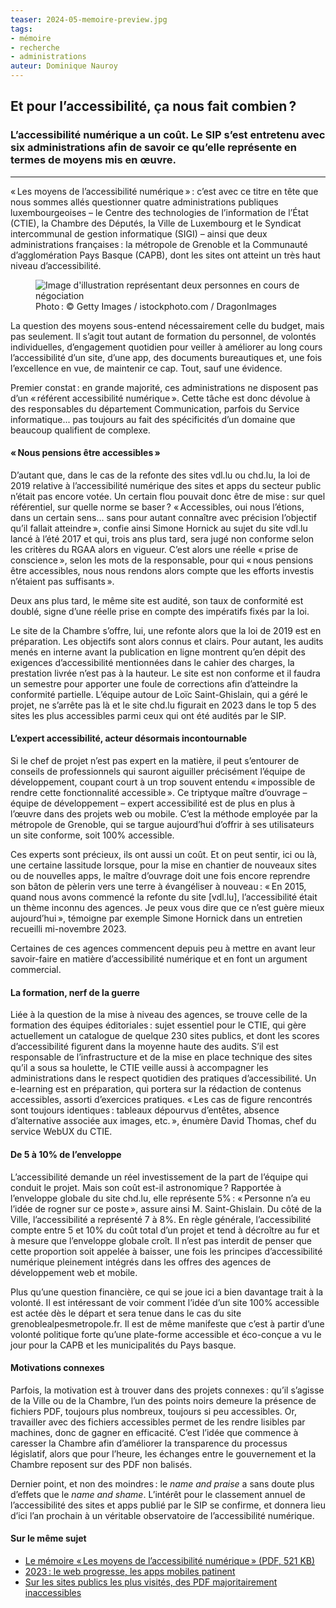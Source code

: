 ```yaml
---
teaser: 2024-05-memoire-preview.jpg
tags:
- mémoire
- recherche
- administrations
auteur: Dominique Nauroy
---
```


<h2>Et pour l’accessibilité, ça nous fait combien&#8239;?</h2>
<h3>L’accessibilité numérique a un coût. Le SIP s’est entretenu avec six administrations afin de savoir ce qu’elle représente en termes de moyens mis en œuvre.</h3>
<hr>
<div class="intro">
    <p>«&#8239;Les moyens de l’accessibilité numérique&#8239;»&#8239;: c’est avec ce titre en tête que nous sommes allés questionner quatre administrations publiques luxembourgeoises – le Centre des technologies de l’information de l’État (CTIE), la Chambre des Députés, la Ville de Luxembourg et le Syndicat intercommunal de gestion informatique (SIGI) – ainsi que deux administrations françaises&#8239;: la métropole de Grenoble et la Communauté d’agglomération Pays Basque (CAPB), dont les sites ont atteint un très haut niveau d’accessibilité.</p>
</div>
<figure role="group" aria-label="Photo&#8239;: Getty Images / istockphoto.com / DragonImages" class="pic">
    <img src="../../../../content/fr/news/img/2024-05-memoire.jpg" alt="Image d'illustration représentant deux personnes en cours de négociation">
    <figcaption>Photo&#8239;: © Getty Images / istockphoto.com / DragonImages</figcaption>
</figure>
<p>La question des moyens sous-entend nécessairement celle du budget, mais pas seulement. Il s’agit tout autant de formation du personnel, de volontés individuelles, d’engagement quotidien pour veiller à améliorer au long cours l’accessibilité d’un site, d’une app, des documents bureautiques et, une fois l’excellence en vue, de maintenir ce cap. Tout, sauf une évidence.</p>

<p>Premier constat&#8239;: en grande majorité, ces administrations ne disposent pas d’un «&#8239;référent accessibilité numérique&#8239;». Cette tâche est donc dévolue à des responsables du département Communication, parfois du Service informatique... pas toujours au fait des spécificités d’un domaine que beaucoup qualifient de complexe.</p>

<h4>«&#8239;Nous pensions être accessibles&#8239;»</h4>

<p>D’autant que, dans le cas de la refonte des sites vdl.lu ou chd.lu, la loi de 2019 relative à l’accessibilité numérique des sites et apps du secteur public n’était pas encore votée. Un certain flou pouvait donc être de mise&#8239;: sur quel référentiel, sur quelle norme se baser&#8239;? «&#8239;Accessibles, oui nous l’étions, dans un certain sens... sans pour autant connaître avec précision l’objectif qu’il fallait atteindre&#8239;», confie ainsi Simone Hornick au sujet du site vdl.lu lancé à l’été 2017 et qui, trois ans plus tard, sera jugé non conforme selon les critères du RGAA alors en vigueur. C’est alors une réelle «&#8239;prise de conscience&#8239;», selon les mots de la responsable, pour qui «&#8239;nous pensions être accessibles, nous nous rendons alors compte que les efforts investis n’étaient pas suffisants&#8239;».</p>

<p>Deux ans plus tard, le même site est audité, son taux de conformité est doublé, signe d’une réelle prise en compte des impératifs fixés par la loi.</p>

<p>Le site de la Chambre s’offre, lui, une refonte alors que la loi de 2019 est en préparation. Les objectifs sont alors connus et clairs. Pour autant, les audits menés en interne avant la publication en ligne montrent qu’en dépit des exigences d’accessibilité mentionnées dans le cahier des charges, la prestation livrée n’est pas à la hauteur. Le site est non conforme et il faudra un semestre pour apporter une foule de corrections afin d’atteindre la conformité partielle. L’équipe autour de Loïc Saint-Ghislain, qui a géré le projet, ne s’arrête pas là et le site chd.lu figurait en 2023 dans le top 5 des sites les plus accessibles parmi ceux qui ont été audités par le SIP.</p>

<h4>L’expert accessibilité, acteur désormais incontournable</h4>

<p>Si le chef de projet n’est pas expert en la matière, il peut s’entourer de conseils de professionnels qui sauront aiguiller précisément l’équipe de développement, coupant court à un trop souvent entendu «&#8239;impossible de rendre cette fonctionnalité accessible&#8239;». Ce triptyque maître d’ouvrage – équipe de développement – expert accessibilité est de plus en plus à l’œuvre dans des projets web ou mobile. C’est la méthode employée par la métropole de Grenoble, qui se targue aujourd’hui d’offrir à ses utilisateurs un site conforme, soit 100% accessible.</p>

<p>Ces experts sont précieux, ils ont aussi un coût. Et on peut sentir, ici ou là, une certaine lassitude lorsque, pour la mise en chantier de nouveaux sites ou de nouvelles apps, le maître d’ouvrage doit une fois encore reprendre son bâton de pèlerin vers une terre à évangéliser à nouveau&#8239;: «&#8239;En 2015, quand nous avons commencé la refonte du site [vdl.lu], l’accessibilité était un thème inconnu des agences. Je peux vous dire que ce n’est guère mieux aujourd’hui&#8239;», témoigne par exemple Simone Hornick dans un entretien recueilli mi-novembre 2023.</p>

<p>Certaines de ces agences commencent depuis peu à mettre en avant leur savoir-faire en matière d’accessibilité numérique et en font un argument commercial.</p>

<h4>La formation, nerf de la guerre</h4>

<p>Liée à la question de la mise à niveau des agences, se trouve celle de la formation des équipes éditoriales&#8239;: sujet essentiel pour le CTIE, qui gère actuellement un catalogue de quelque 230 sites publics, et dont les scores d’accessibilité figurent dans la moyenne haute des audits. S’il est responsable de l’infrastructure et de la mise en place technique des sites qu’il a sous sa houlette, le CTIE veille aussi à accompagner les administrations dans le respect quotidien des pratiques d’accessibilité. Un e-learning est en préparation, qui portera sur la rédaction de contenus accessibles, assorti d’exercices pratiques. «&#8239;Les cas de figure rencontrés sont toujours identiques&#8239;: tableaux dépourvus d’entêtes, absence d’alternative associée aux images, etc.&#8239;», énumère David Thomas, chef du service WebUX du CTIE.</p>

<h4>De 5 à 10% de l’enveloppe</h4>

<p>L’accessibilité demande un réel investissement de la part de l’équipe qui conduit le projet. Mais son coût est-il astronomique&#8239;? Rapportée à l’enveloppe globale du site chd.lu, elle représente 5%&#8239;: «&#8239;Personne n’a eu l’idée de rogner sur ce poste&#8239;», assure ainsi M. Saint-Ghislain. Du côté de la Ville, l’accessibilité a représenté 7 à 8%. En règle générale, l’accessibilité compte entre 5 et 10% du coût total d’un projet et tend à décroître au fur et à mesure que l’enveloppe globale croît. Il n’est pas interdit de penser que cette proportion soit appelée à baisser, une fois les principes d’accessibilité numérique pleinement intégrés dans les offres des agences de développement web et mobile.</p>

<p>Plus qu’une question financière, ce qui se joue ici a bien davantage trait à la volonté. Il est intéressant de voir comment l’idée d’un site 100% accessible est actée dès le départ et sera tenue dans le cas du site grenoblealpesmetropole.fr. Il est de même manifeste que c’est à partir d’une volonté politique forte qu’une plate-forme accessible et éco-conçue a vu le jour pour la CAPB et les municipalités du Pays basque.</p>

<h4>Motivations connexes</h4>

<p>Parfois, la motivation est à trouver dans des projets connexes&#8239;: qu’il s’agisse de la Ville ou de la Chambre, l’un des points noirs demeure la présence de fichiers PDF, toujours plus nombreux, toujours si peu accessibles. Or, travailler avec des fichiers accessibles permet de les rendre lisibles par machines, donc de gagner en efficacité. C’est l’idée que commence à caresser la Chambre afin d’améliorer la transparence du processus législatif, alors que pour l’heure, les échanges entre le gouvernement et la Chambre reposent sur des PDF non balisés.</p>

<p>Dernier point, et non des moindres&#8239;: le <em>name and praise</em> a sans doute plus d’effets que le <em>name and shame</em>. L’intérêt pour le classement annuel de l’accessibilité des sites et apps publié par le SIP se confirme, et donnera lieu d’ici l’an prochain à un véritable observatoire de l’accessibilité numérique.</p>

<aside class="more">
    <h4>Sur le même sujet</h4>
    <ul>
        <li><a href="https://data.public.lu/fr/datasets/memoire-les-moyens-de-laccessibilite-numerique/">Le mémoire «&#8239;Les moyens de l’accessibilité numérique&#8239;» (PDF, 521 KB)</a></li>
        <li><a href="2024-01-22-rapport2023.html">2023 : le web progresse, les apps mobiles patinent</a></li>
        <li><a href="2023-04-28-des-pdf-majoritairement-inaccessibles.html">Sur les sites publics les plus visités, des PDF majoritairement inaccessibles</a></li>
    </ul>
</aside>